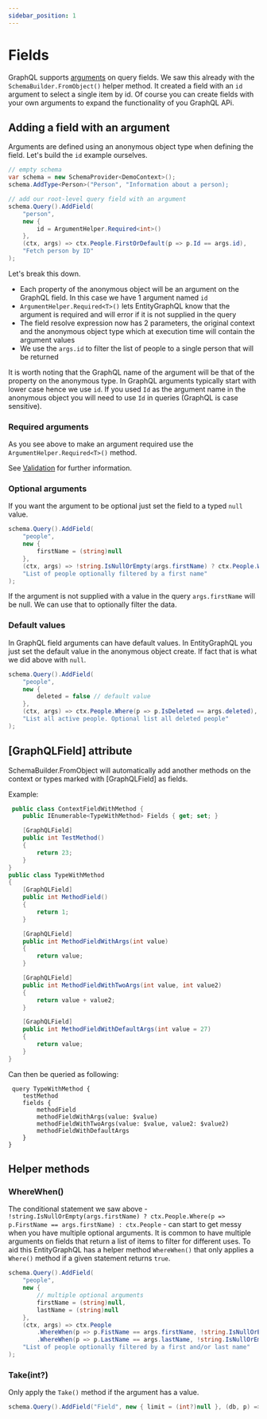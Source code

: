 ```yaml
---
sidebar_position: 1
---
```


# Fields

GraphQL supports [arguments](https://graphql.org/learn/queries/#arguments) on query fields. We saw this already with the `SchemaBuilder.FromObject()` helper method. It created a field with an `id` argument to select a single item by id. Of course you can create fields with your own arguments to expand the functionality of you GraphQL APi.

## Adding a field with an argument

Arguments are defined using an anonymous object type when defining the field. Let's build the `id` example ourselves.

```cs
// empty schema
var schema = new SchemaProvider<DemoContext>();
schema.AddType<Person>("Person", "Information about a person);

// add our root-level query field with an argument
schema.Query().AddField(
    "person",
    new {
        id = ArgumentHelper.Required<int>()
    },
    (ctx, args) => ctx.People.FirstOrDefault(p => p.Id == args.id),
    "Fetch person by ID"
);
```

Let's break this down.

- Each property of the anonymous object will be an argument on the GraphQL field. In this case we have 1 argument named `id`
- `ArgumentHelper.Required<T>()` lets EntityGraphQL know that the argument is required and will error if it is not supplied in the query
- The field resolve expression now has 2 parameters, the original context and the anonymous object type which at execution time will contain the argument values
- We use the `args.id` to filter the list of people to a single person that will be returned

It is worth noting that the GraphQL name of the argument will be that of the property on the anonymous type. In GraphQL arguments typically start with lower case hence we use `id`. If you used `Id` as the argument name in the anonymous object you will need to use `Id` in queries (GraphQL is case sensitive).

### Required arguments

As you see above to make an argument required use the `ArgumentHelper.Required<T>()` method.

See [Validation](../validation) for further information.

### Optional arguments

If you want the argument to be optional just set the field to a typed `null` value.

```cs
schema.Query().AddField(
    "people",
    new {
        firstName = (string)null
    },
    (ctx, args) => !string.IsNullOrEmpty(args.firstName) ? ctx.People.Where(p => p.FirstName == args.firstName) : ctx.People,
    "List of people optionally filtered by a first name"
);
```

If the argument is not supplied with a value in the query `args.firstName` will be null. We can use that to optionally filter the data.

### Default values

In GraphQL field arguments can have default values. In EntityGraphQL you just set the default value in the anonymous object create. If fact that is what we did above with `null`.

```cs
schema.Query().AddField(
    "people",
    new {
        deleted = false // default value
    },
    (ctx, args) => ctx.People.Where(p => p.IsDeleted == args.deleted),
    "List all active people. Optional list all deleted people"
);
```

## [GraphQLField] attribute
SchemaBuilder.FromObject will automatically add another methods on the context or types marked with [GraphQLField] as fields.

Example:
```cs
 public class ContextFieldWithMethod {
    public IEnumerable<TypeWithMethod> Fields { get; set; }

    [GraphQLField]
    public int TestMethod()
    {
        return 23;
    }
}
public class TypeWithMethod
{
    [GraphQLField]
    public int MethodField()
    {
        return 1;
    }

    [GraphQLField]
    public int MethodFieldWithArgs(int value)
    {
        return value;
    }

    [GraphQLField]
    public int MethodFieldWithTwoArgs(int value, int value2)
    {
        return value + value2;
    }

    [GraphQLField]
    public int MethodFieldWithDefaultArgs(int value = 27)
    {
        return value;
    }
}
```

Can then be queried as following:

```
 query TypeWithMethod {
    testMethod
    fields {
        methodField
        methodFieldWithArgs(value: $value)
        methodFieldWithTwoArgs(value: $value, value2: $value2)
        methodFieldWithDefaultArgs
    }
}
```


## Helper methods

### WhereWhen()

The conditional statement we saw above - `!string.IsNullOrEmpty(args.firstName) ? ctx.People.Where(p => p.FirstName == args.firstName) : ctx.People` - can start to get messy when you have multiple optional arguments. It is common to have multiple arguments on fields that return a list of items to filter for different uses. To aid this EntityGraphQL has a helper method `WhereWhen()` that only applies a `Where()` method if a given statement returns `true`.

```cs
schema.Query().AddField(
    "people",
    new {
        // multiple optional arguments
        firstName = (string)null,
        lastName = (string)null
    },
    (ctx, args) => ctx.People
        .WhereWhen(p => p.FistName == args.firstName, !string.IsNullOrEmpty(args.firstName))
        .WhereWhen(p => p.LastName == args.lastName, !string.IsNullOrEmpty(args.lastName)),
    "List of people optionally filtered by a first and/or last name"
);
```

### Take(int?)

Only apply the `Take()` method if the argument has a value.

```cs
schema.Query().AddField("Field", new { limit = (int?)null }, (db, p) => db.Entity.Take(p.limit), "description");
```
